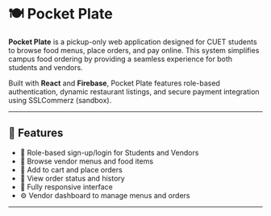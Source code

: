 # 🍽️ Pocket Plate

**Pocket Plate** is a pickup-only web application designed for CUET students to browse food menus, place orders, and pay online. This system simplifies campus food ordering by providing a seamless experience for both students and vendors.

Built with **React** and **Firebase**, Pocket Plate features role-based authentication, dynamic restaurant listings, and secure payment integration using SSLCommerz (sandbox).

---

## 🚀 Features

- 🔐 Role-based sign-up/login for Students and Vendors
- 🍔 Browse vendor menus and food items
- 🛒 Add to cart and place orders
- 🧾 View order status and history
- 📱 Fully responsive interface
- ⚙️ Vendor dashboard to manage menus and orders

---
